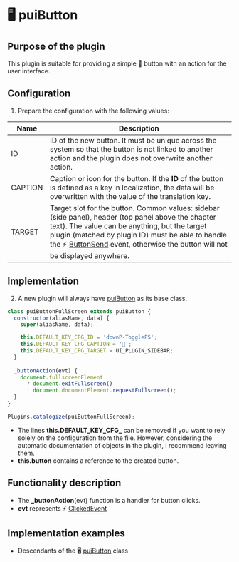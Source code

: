 # 🖥️ puiButton

## Purpose of the plugin

This plugin is suitable for providing a simple 🔘 button with an action for the user interface.

## Configuration

1. Prepare the configuration with the following values:

| Name | Description |
|---|---|
| ID | ID of the new button. It must be unique across the system so that the button is not linked to another action and the plugin does not overwrite another action. |
| CAPTION | Caption or icon for the button. If the **ID** of the button is defined as a key in localization, the data will be overwritten with the value of the translation key. |
| TARGET | Target slot for the button. Common values: sidebar (side panel), header (top panel above the chapter text). The value can be anything, but the target plugin (matched by plugin ID) must be able to handle the ⚡ [ButtonSend][ButtonSend] event, otherwise the button will not be displayed anywhere. |

## Implementation

2. A new plugin will always have [puiButton][puiButton] as its base class.

```javascript
class puiButtonFullScreen extends puiButton {
  constructor(aliasName, data) {
    super(aliasName, data);

    this.DEFAULT_KEY_CFG_ID = 'downP-ToggleFS';
    this.DEFAULT_KEY_CFG_CAPTION = '🔲';
    this.DEFAULT_KEY_CFG_TARGET = UI_PLUGIN_SIDEBAR;
  }
  
  _buttonAction(evt) {
    document.fullscreenElement 
      ? document.exitFullscreen() 
      : document.documentElement.requestFullscreen();
  }
}

Plugins.catalogize(puiButtonFullScreen);
```

- The lines **this.DEFAULT_KEY_CFG_** can be removed if you want to rely solely on the configuration from the file. However, considering the automatic documentation of objects in the plugin, I recommend leaving them.
- **this.button** contains a reference to the created button.

## Functionality description

- The **_buttonAction**(evt) function is a handler for button clicks.
- **evt** represents ⚡ [ClickedEvent][ClickedEvent]

## Implementation examples

- Descendants of the 🖥️ [puiButton][puiButton] class

[ButtonSend]: :_evt:ButtonSend.md "ButtonSend"
[ClickedEvent]: :_evt:ClickedEvent.md "ClickedEvent"
[puiButton]: :_plg:puiButton.md "puiButton"
